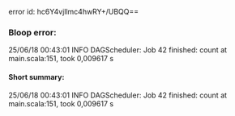 error id: hc6Y4vjllmc4hwRY+/UBQQ==
### Bloop error:

25/06/18 00:43:01 INFO DAGScheduler: Job 42 finished: count at main.scala:151, took 0,009617 s
#### Short summary: 

25/06/18 00:43:01 INFO DAGScheduler: Job 42 finished: count at main.scala:151, took 0,009617 s